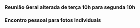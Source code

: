 ### Reunião Geral alterada de terça 10h para segunda 10h

### Encontro pessoal para fotos individuais
